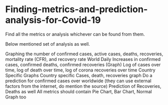 # Finding-metrics-and-prediction-analysis-for-Covid-19

Find all the metrics or analysis whichever can be found from them. 

Below mentioned set of analysis as well.

Graphing the number of confirmed cases, active cases, deaths, recoveries, mortality rate (CFR), and recovery rate
World Daily Increases in confirmed cases, confirmed deaths, confirmed recoveries (Graph)
Log of cases over time, log of death over time, log of corona recoveries over time
Country Specific Graphs
Country specific Cases, death, recoveries graph
Do a prediction for confirmed cases over worldwide (they can use external factors from the internet, do mention the source)
Prediction of Recoveries, Deaths as well 
All metrics should contain Pie Chart, Bar Chart, Normal Graph too
